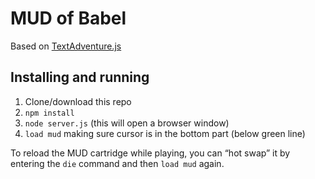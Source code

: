# MUD of Babel

Based on [TextAdventure.js](https://github.com/TheBroox/TextAdventure.js)

## Installing and running

1. Clone/download this repo
2. `npm install`
3. `node server.js` (this will open a browser window)
4. `load mud` making sure cursor is in the bottom part (below green line)

To reload the MUD cartridge while playing, you can “hot swap” it by entering the `die` command and then `load mud` again.
